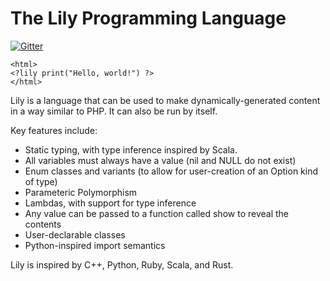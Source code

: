 The Lily Programming Language
=====

[![Gitter](https://badges.gitter.im/Join%20Chat.svg)](https://gitter.im/jesserayadkins/lily?utm_source=badge&utm_medium=badge&utm_campaign=pr-badge&utm_content=badge)

```
<html>
<?lily print("Hello, world!") ?>
</html>
```

Lily is a language that can be used to make dynamically-generated content in a way similar to PHP. It can also be run by itself.

Key features include:
* Static typing, with type inference inspired by Scala.
* All variables must always have a value (nil and NULL do not exist)
* Enum classes and variants (to allow for user-creation of an Option kind of type)
* Parameteric Polymorphism
* Lambdas, with support for type inference
* Any value can be passed to a function called show to reveal the contents
* User-declarable classes
* Python-inspired import semantics

Lily is inspired by C++, Python, Ruby, Scala, and Rust.
